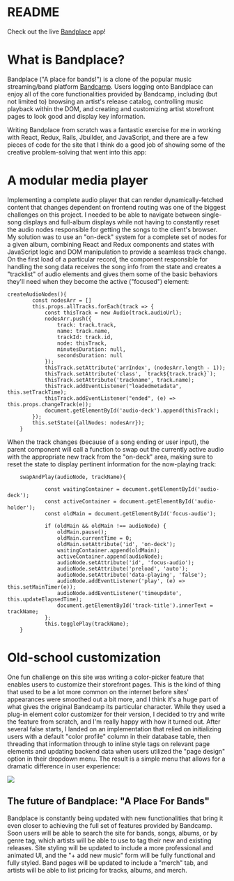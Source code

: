 # README

Check out the live [Bandplace](https://bandplace.herokuapp.com/#/) app!

# What is Bandplace?

Bandplace ("A place for bands!") is a clone of the popular music streaming/band platform [Bandcamp](https://bandcamp.com). Users logging onto Bandplace can enjoy all of the core functionalities provided by Bandcamp, including (but not limited to) browsing an artist's release catalog, controlling music playback within the DOM, and creating and customizing artist storefront pages to look good and display key information. 

Writing Bandplace from scratch was a fantastic exercise for me in working with React, Redux, Rails, Jbuilder, and JavaScript, and there are a few pieces of code for the site that I think do a good job of showing some of the creative problem-solving that went into this app:

# A modular media player

Implementing a complete audio player that can render dynamically-fetched content that changes dependent on frontend routing was one of the biggest challenges on this project. I needed to be able to navigate between single-song displays and full-album displays while not having to constantly reset the audio nodes responsible for getting the songs to the client's browser. My solution was to use an "on-deck" system for a complete set of nodes for a given album, combining React and Redux components and states with JavaScript logic and DOM manipulation to provide a seamless track change. On the first load of a particular record, the component responsible for handling the song data receives the song info from the state and creates a "tracklist" of audio elements and gives them some of the basic behaviors they'll need when they become the active ("focused") element: 
```    
createAudioNodes(){
        const nodesArr = []
        this.props.allTracks.forEach(track => {
            const thisTrack = new Audio(track.audioUrl);
            nodesArr.push({
                track: track.track,
                name: track.name,
                trackId: track.id,
                node: thisTrack,
                minutesDuration: null,
                secondsDuration: null
            });
            thisTrack.setAttribute('arrIndex', (nodesArr.length - 1));
            thisTrack.setAttribute('class', `track${track.track}`);
            thisTrack.setAttribute('trackname', track.name);
            thisTrack.addEventListener("loadedmetadata", this.setTrackTime);
            thisTrack.addEventListener("ended", (e) => this.props.changeTrack(e));
            document.getElementById('audio-deck').append(thisTrack);
        });
        this.setState({allNodes: nodesArr});
    } 
```     
When the track changes (because of a song ending or user input), the parent component will call a function to swap out the currently active audio with the appropriate new track from the "on-deck" area, making sure to reset the state to display pertinent information for the now-playing track:
```
    swapAndPlay(audioNode, trackName){

            const waitingContainer = document.getElementById('audio-deck');
            const activeContainer = document.getElementById('audio-holder');
            const oldMain = document.getElementById('focus-audio');

            if (oldMain && oldMain !== audioNode) {
                oldMain.pause();
                oldMain.currentTime = 0; 
                oldMain.setAttribute('id', 'on-deck');
                waitingContainer.append(oldMain);
                activeContainer.append(audioNode);
                audioNode.setAttribute('id', 'focus-audio');
                audioNode.setAttribute('preload', 'auto');
                audioNode.setAttribute('data-playing', 'false'); 
                audioNode.addEventListener('play', (e) => this.setMainTimer(e));
                audioNode.addEventListener('timeupdate', this.updateElapsedTime);
                document.getElementById('track-title').innerText = trackName;
            };
            this.togglePlay(trackName); 
    }
``` 

# Old-school customization

One fun challenge on this site was writing a color-picker feature that enables users to customize their storefront pages. This is the kind of thing that used to be a lot more common on the internet before sites' appearances were smoothed out a bit more, and I think it's a huge part of what gives the original Bandcamp its particular character. While they used a plug-in element color customizer for their version, I decided to try and write the feature from scratch, and I'm really happy with how it turned out. After several false starts, I landed on an implementation that relied on initializing users with a default "color profile" column in their database table, then threading that information through to inline style tags on relevant page elements and updating backend data when users utilized the "page design" option in their dropdown menu. The result is a simple menu that allows for a dramatic difference in user experience:   

![](https://media.giphy.com/media/xgaMwWhOFda8lkflXQ/giphy.gif)     


## The future of Bandplace: "A Place For Bands"

Bandplace is constantly being updated with new functionalities that bring it even closer to achieving the full set of features provided by Bandcamp. Soon users will be able to search the site for bands, songs, albums, or by genre tag, which artists will be able to use to tag their new and existing releases. Site styling will be updated to include a more professional and animated UI, and the "+ add new music" form will be fully functional and fully styled. Band pages will be updated to include a "merch" tab, and artists will be able to list pricing for tracks, albums, and merch.  